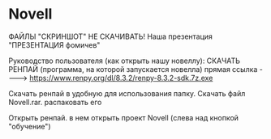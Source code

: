 # Novell
ФАЙЛЫ "СКРИНШОТ" НЕ СКАЧИВАТЬ!
Наша презентация "ПРЕЗЕНТАЦИЯ фомичев"


Руководство пользователя (как открыть нашу новеллу):
СКАЧАТЬ РЕНПАЙ (программа, на которой запускается новелла) прямая ссылка ---->     https://www.renpy.org/dl/8.3.2/renpy-8.3.2-sdk.7z.exe

Скачать ренпай в удобную для использования папку. Скачать файл Novell.rar. распаковать его

Открыть ренпай. в нем открыть проект Novell (слева над кнопкой "обучение")
